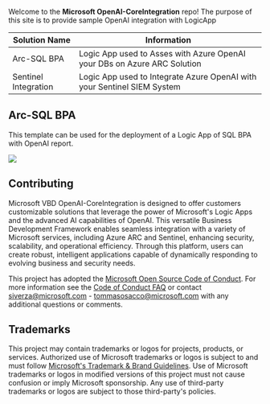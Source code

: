 Welcome to the **Microsoft OpenAI-CoreIntegration** repo! The purpose of this site is to provide sample OpenAI integration with LogicApp

 **Solution Name** | **Information** |
| ------------- | ------------- |
| Arc-SQL BPA | Logic App used to Asses with Azure OpenAI your DBs on Azure ARC Solution |
| Sentinel Integration | Logic App used to Integrate Azure OpenAI with your Sentinel SIEM System |

<h2>Arc-SQL BPA</h2>

 
This template can be used for the deployment of a Logic App of SQL BPA with OpenAI report.
 
<a href="https://portal.azure.com/#create/Microsoft.Template/uri/https%3A%2F%2Fraw.githubusercontent.com%2Fsim-1one%2FOpenAI-CoreIntegration%2Fmain%2FArc-SQL%2520BPA%2FSQLBPA-Template.json" target="_blank">
<img src="https://aka.ms/deploytoazurebutton"/>
</a>

## Contributing

Microsoft VBD OpenAI-CoreIntegration is designed to offer customers customizable solutions that leverage the power of Microsoft's Logic Apps and the advanced AI capabilities of OpenAI. This versatile Business Development Framework enables seamless integration with a variety of Microsoft services, including Azure ARC and Sentinel, enhancing security, scalability, and operational efficiency. Through this platform, users can create robust, intelligent applications capable of dynamically responding to evolving business and security needs.

This project has adopted the [Microsoft Open Source Code of Conduct](https://opensource.microsoft.com/codeofconduct/).
For more information see the [Code of Conduct FAQ](https://opensource.microsoft.com/codeofconduct/faq/) or
contact [siverza@microsoft.com](mailto:siverza@microsoft.com) - [tommasosacco@microsoft.com](mailto:tommasosacco@microsoft.com) with any additional questions or comments.

## Trademarks

This project may contain trademarks or logos for projects, products, or services. Authorized use of Microsoft
trademarks or logos is subject to and must follow
[Microsoft's Trademark & Brand Guidelines](https://www.microsoft.com/en-us/legal/intellectualproperty/trademarks/usage/general).
Use of Microsoft trademarks or logos in modified versions of this project must not cause confusion or imply Microsoft sponsorship.
Any use of third-party trademarks or logos are subject to those third-party's policies.
